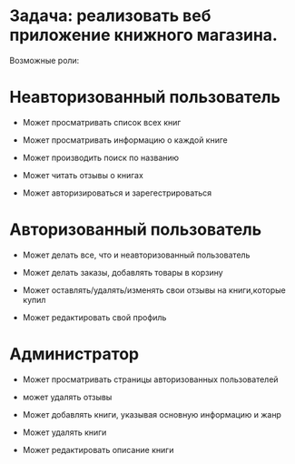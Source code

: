 # Задача: реализовать веб приложение книжного магазина.

Возможные роли:

# Неавторизованный пользователь

- Может просматривать список всех книг

- Может просматривать информацию о каждой книге

- Может производить поиск по названию

- Может читать отзывы о книгах

- Может авторизироваться и зарегестрироваться

# Авторизованный пользователь

- Может делать все, что и неавторизованный пользователь

- Может делать заказы, добавлять товары в корзину

- Может оставлять/удалять/изменять свои отзывы на книги,которые купил

- Может редактировать свой профиль

# Администратор

- Может просматривать страницы авторизованных пользователей

- может удалять отзывы

- Может добавлять книги, указывая основную информацию и жанр

- Может удалять книги

- Может редактировать описание книги

